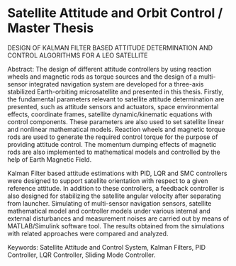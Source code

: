 # Satellite Attitude and Orbit  Control / Master Thesis
DESIGN OF KALMAN FILTER BASED ATTITUDE DETERMINATION AND CONTROL ALGORITHMS FOR A LEO SATELLITE

Abstract:
The design of different attitude controllers by using reaction wheels and magnetic rods as torque sources and the design of a multi-sensor integrated navigation system are developed for a three-axis stabilized Earth-orbiting microsatellite and presented in this thesis. Firstly, the fundamental parameters relevant to satellite attitude determination are presented, such as attitude sensors and actuators, space environmental effects, coordinate frames, satellite dynamic/kinematic equations with control components. These parameters are also used to set satellite linear and nonlinear mathematical models. Reaction wheels and magnetic torque rods are used to generate the required control torque for the purpose of providing attitude control. The momentum dumping effects of magnetic rods are also implemented to mathematical models and controlled by the help of Earth Magnetic Field. 

Kalman Filter based attitude estimations with PID, LQR and SMC controllers were designed to support satellite orientation with respect to a given reference attitude. In addition to these controllers, a feedback controller is also designed for stabilizing the satellite angular velocity after separating from launcher. Simulating of multi-sensor navigation sensors, satellite mathematical model and controller models under various internal and external disturbances and measurement noises are carried out by means of MATLAB/Simulink software tool. The results obtained from the simulations with related approaches were compared and analyzed.

Keywords: 
Satellite Attitude and Control System, Kalman Filters, PID Controller, LQR Controller, Sliding Mode Controller.

